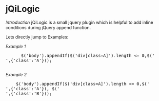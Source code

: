 jQiLogic
========
*Introduction*
  jQiLogic is a small jquery plugin which is helpful to add inline conditions during jQuery append function.
  
  Lets directly jump to Examples:
  
  *Example 1*
  <pre>
      $('body').appendIf($('div[class=A]').length <= 0,$('<div>',{'class':'A'}));  
  </pre>
  *Example 2*
  <pre>
    $('body').appendIf($('div[class=A]').length <= 0,$('<div>',{'class':'A'}), $('<div>',{'class':'B'}));  
  </pre>